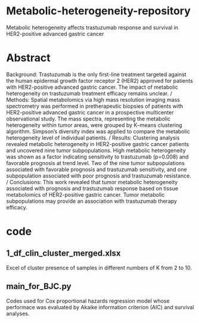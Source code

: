# Metabolic-heterogeneity-repository
Metabolic heterogeneity affects trastuzumab response and survival in HER2-positive advanced gastric cancer

# Abstract
Background: Trastuzumab is the only first-line treatment targeted against the human epidermal growth factor receptor 2 (HER2) approved for patients with HER2-positive advanced gastric cancer. The impact of metabolic heterogeneity on trastuzumab treatment efficacy remains unclear. /
Methods: Spatial metabolomics via high mass resolution imaging mass spectrometry was performed in pretherapeutic biopsies of patients with HER2-positive advanced gastric cancer in a prospective multicenter observational study. The mass spectra, representing the metabolic heterogeneity within tumor areas, were grouped by K–means clustering algorithm. Simpson’s diversity index was applied to compare the metabolic heterogeneity level of individual patients. /
Results: Clustering analysis revealed metabolic heterogeneity in HER2-positive gastric cancer patients and uncovered nine tumor subpopulations. High metabolic heterogeneity was shown as a factor indicating sensitivity to trastuzumab (p=0.008) and favorable prognosis at trend level. Two of the nine tumor subpopulations associated with favorable prognosis and trastuzumab sensitivity, and one subpopulation associated with poor prognosis and trastuzumab resistance. /
Conclusions: This work revealed that tumor metabolic heterogeneity associated with prognosis and trastuzumab response based on tissue metabolomics of HER2-positive gastric cancer. Tumor metabolic subpopulations may provide an association with trastuzumab therapy efficacy.

# code
## 1_df_clin_cluster_merged.xlsx
Excel of cluster presence of samples in different numbers of K from 2 to 10.
## main_for_BJC.py
Codes used for Cox proportional hazards regression model whose performace was evaluated by Akaike information criterion (AIC) and survival analyses.
